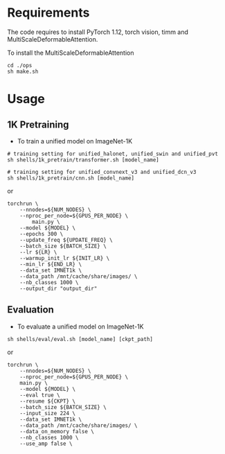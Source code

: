 # Requirements

The code requires to install PyTorch 1.12, torch vision, timm and MultiScaleDeformableAttention.

To install the MultiScaleDeformableAttention

```shell
cd ./ops
sh make.sh
```


# Usage

## 1K Pretraining

- To train a unified model on ImageNet-1K

```shell
# training setting for unified_halonet, unified_swin and unified_pvt
sh shells/1k_pretrain/transformer.sh [model_name]

# training setting for unified_convnext_v3 and unified_dcn_v3
sh shells/1k_pretrain/cnn.sh [model_name]
```

or

```shell
torchrun \
    --nnodes=${NUM_NODES} \
    --nproc_per_node=${GPUS_PER_NODE} \
		main.py \
    --model ${MODEL} \
    --epochs 300 \
    --update_freq ${UPDATE_FREQ} \
    --batch_size ${BATCH_SIZE} \
    --lr ${LR} \
    --warmup_init_lr ${INIT_LR} \
    --min_lr ${END_LR} \
    --data_set IMNET1k \
    --data_path /mnt/cache/share/images/ \
    --nb_classes 1000 \
    --output_dir "output_dir"
```

## Evaluation

- To evaluate a unified model on ImageNet-1K

```shell
sh shells/eval/eval.sh [model_name] [ckpt_path]
```

or

```shell
torchrun \
    --nnodes=${NUM_NODES} \
    --nproc_per_node=${GPUS_PER_NODE} \
    main.py \
    --model ${MODEL} \
    --eval true \
    --resume ${CKPT} \
    --batch_size ${BATCH_SIZE} \
    --input_size 224 \
    --data_set IMNET1k \
    --data_path /mnt/cache/share/images/ \
    --data_on_memory false \
    --nb_classes 1000 \
    --use_amp false \
```



